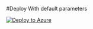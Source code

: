 #Deploy With default parameters

[![Deploy to Azure](https://aka.ms/deploytoazurebutton)](https://portal.azure.com/#create/Microsoft.Template/uri/https%3A%2F%2Fraw.githubusercontent.com%2FLeonidChetverikov%2Fazurebootcamp%2Fmain%2Ffile%2Fdemo-arm-deploy.json)
